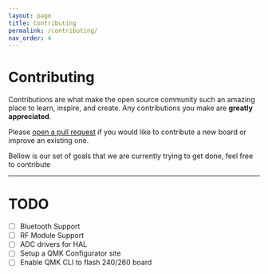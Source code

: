 ```yaml
---
layout: page
title: Contributing
permalink: /contributing/
nav_order: 4
---
```


# Contributing

Contributions are what make the open source community such an amazing place to learn, inspire, and create. Any contributions you make are **greatly appreciated**.

Please [open a pull request](https://github.com/SonixQMK/qmk_firmware/pulls) if you would like to contribute a new board or improve an existing one. 

Bellow is our set of goals that we are currently trying to get done, feel free to contribute

---
# TODO

- [ ] Bluetooth Support
- [ ] RF Module Support
- [ ] ADC drivers for HAL
- [ ] Setup a QMK Configurator site
- [ ] Enable QMK CLI to flash 240/260 board
